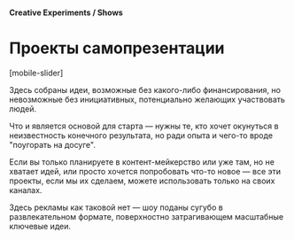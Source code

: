 #### Creative Experiments / Shows

# Проекты самопрезентации

[mobile-slider]

Здесь собраны идеи, возможные без какого-либо финансирования, но невозможные без инициативных, потенциально желающих участвовать людей.

Что и является основой для старта — нужны те, кто хочет окунуться в неизвестность конечного результата, но ради опыта и чего-то вроде "поугорать на досуге".

Если вы только планируете в контент-мейкерство или уже там, но не хватает идей, или просто хочется попробовать что-то новое — все эти проекты, если мы их сделаем, можете использовать только на своих каналах.

Здесь рекламы как таковой нет — шоу поданы сугубо в развлекательном формате, поверхностно затрагивающем масштабные ключевые идеи.